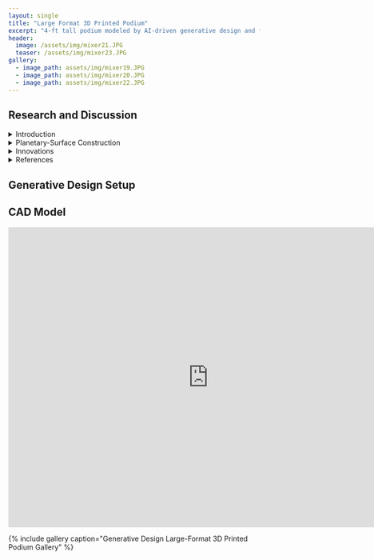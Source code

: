```yaml
---
layout: single
title: "Large Format 3D Printed Podium"
excerpt: "4-ft tall podium modeled by AI-driven generative design and fabricated on a large format 3D printer."
header:
  image: /assets/img/mixer21.JPG
  teaser: /assets/img/mixer23.JPG
gallery:
  - image_path: assets/img/mixer19.JPG
  - image_path: assets/img/mixer20.JPG
  - image_path: assets/img/mixer22.JPG
---
```


## Research and Discussion
  
  
  <details><summary>Introduction</summary>
  <h5> Large Format 3D Printing (LF3DP) </h5>
  <p>Large format 3D printing (LF3DP) refers to the 3D printing of objects that exceed the size limitations of traditional desktop 3D printers. These printers are capable of generating parts that are several feet in length, width, and height, allowing them to print things like store displays, furniture, signage, set pieces, art exhibits, and more. For industrial manufacturing, LF3DP can be a cost-effective alternative to machining since it gives users the ability to produce complex geometries that would typically require multiple parts and/or assembly. LF3DP can be ideal for printing molds, tooling, patterns, and even end-use parts. These 3D printed parts are often cheaper than similar parts made with traditional manufacturing methods and also often provide shorter lead times than ordering parts. </p>


  <p>LF3DP is commonly used in the aerospace, architecture, and automotive industries, as well as many more manufacturing fields. For example, the first LF3DPs originated at the Oak Ridge National Labs research facility with the Big Area Additive Machine (BAAM), the first version of which launched in 2014. Notably, this device was used to 3D print an entire car in 2017 and is most commonly used to create large molds for objects like airplane wings, automotives, and buildings. These molds would traditionally take months to fabricate with giant wood molds, while BAAM allowed for a mold to be printed in days. The latest version of BAAM is capable of depositing 36 kg/hr of material and has a print area of up to 13 ft long, 6.5 ft wide, and 8 ft tall. ORNL has also incorporated two hoppers into the extruder in BAAM, enable multimaterial printing. While not all LF3DP solutions are as advanced as BAAM, the benefits they can offer are comparable.</p>


  <h5> Generative Design </h5>
  <p>Generative design (GD) is a design exploration process where various algorithms and artificial intelligence (AI) are used to create various design options based on performance requirements and parameters defined by the user. Through an iterative process, the software is able to evaluate all possible permutations of a given design setup and provide the most ideal solution based on the user parameters. Thus, the main goal of generative design is to create the most efficient and effective solution based on the requirements and constraints set by the user. This allows for many parts to be light-weighted, with the generative design process removing unnecessary material while maintaining components that are critical for structural integrity, a key benefit of generative design. Additionally, single parts can be created using generative design that replace complex assemblies consisting of many parts. </p>


  <p>While generative design can provide extremely significant optimization of parts, there are some potential drawbacks. Since the target constraints and parameters are determined by the user, incorrect application of loads and boundary conditions can lead to results being generated that don’t accurately reflect the necessary environmental conditions that the part in question must withstand. Additionally, it can be extremely computationally intensive to evaluate all the iterations and possibilities for models.</p>


  <p>A key drawback of generative design that can be addressed by LF3DP is the fact that AI-generated parts are often composed from strange, organic-shaped form bodies that are impossible to create through traditional manufacturing techniques. 3D printing, for the most part, allows for any geometry to be fabricated, and this capability can be leveraged to enable production of many generative design models. With LF3DP in particular, optimized large models can be printed while still optimizing the amount of material needed.</p>
  </details>

  <details><summary>Planetary-Surface Construction</summary>
  <h5> Infrastructure on Moon and Mars </h5>
  <p>A potential application of LF3DP and GD is 3D printing habitats for deep space exploration, such as for the surface of the Moon or Mars. A key issue with establishing a permanent crewed presence on the Moon or Mars is the ability to bring cargo to the planetary surface and the limitations on mass due to cost. Depending on launch vehicle, the cost to launch a kilogram of cargo to low earth orbit (LEO) is estimated to be around $10,000/kg. Even with SpaceX’s recent advances with their reusable rockets, the estimated cargo cost for a Falcon 9 is still around $2,500/kg. Considering these cost estimates are only for LEO, the costs of launching cargo to the Moon or Mars will be even higher. These constrains make it impractical to launch large, pre-fabricated habitats to another planetary surface, as the costs to send the construction materials needed to build a significant moon or Mars base would be “astronomical” (pun intended). Any habitat that is included with launch would also be limited in size and volume, which places further limitations on astronauts living in these habitats.</p>

  <h5> Solution </h5>
  <p>A proposed solution to this problem has been to use LF3DP to additively manufacture habitats directly on the lunar or Martian surface using a lunar or Martian regolith-based filament. The use of “locally sourced” materials means that less material has to be transported from Earth, minimizing costs. This also allows for more design flexibility with larger structures and more unique geometries. In addition to habitats, LF3DP with in situ materials can also be used to develop other infrastructure necessary for a human settlement. Launch pads, landing strips, roads, and more can all be developed with 3D printing.</p>


  <p>The importance of mass reduction is a key area where the intersection of LF3DP and generative design can be leveraged for planetary surface construction. Since it is likely that the material used to print on planetary surfaces would likely be a combination of locally sourced and Earth-based materials, it is still critical to minimze the amount of material used to decrease the amount of cargo transported from Earth. Generative design could be use to optimize the designs of any lunar or Martian structures to minimize the mass required while still maintaining structural integrity against any loads presented by the environment, such as astronauts living in a habitat or the internal air pressure that results from the Earth-like atmosphere inside a habitat being higher pressure than the lunar or Martian atmosphere.</p>

  </details>

  <details><summary>Innovations</summary>
  <h5> Challenges </h5>
  <p>Several challenges still must be addressed before LF3DP on planetary surfaces becomes feasible. Further development needs to be made on the material composition of the deposition material so that it can be composed of all or nearly all locally sourced materials directly from the planetary surface. Companies like ICON are currently working towards this goal with their Olympus 3D printer, specifically designed to print on the moon and Mars. This printer uses a laser-based system to transform lunar dust into printing material. There are also challenges with deposition 3D printing in a low gravity environment. Traditional FFF printing on Earth relies somewhat on gravity to help with layer adhesion, so adjustments may need to be made when printing in a microgravity environment. In addition to layer adhesion being important for structural integrity, in space any structural habitat printed with LF3DP must also be airtight and able to maintain its own internal atmosphere for humans to live in. Any gaps or microcracks in the structure could be lead to devastating results.</p>

  <h5> Other Applications </h5>
  <p>In addition to building infrastructure on planetary surfaces, LF3DP and generative design can also be used for building more complex structures, including rockets. Relativity Space is a start-up company that is working towards developing the technology necessary to 3D print an entire reusable rocket. Using the world’s largest metal 3D printers, they have recently launched their Terran 1 rocket, of which over 80% is 3D printed, and are in the process of creating the Terran R rocket that will also consist of mostly 3D printed custom parts. Their eventual goal is to create a rocket consisting of entirely 3D printed parts. These rockets include many nature-inspired designs that leverage the capabilities of LF3DP and generative design to completely change what a rocket can look like, with things like dragonfly-inspired drag fins and seashell-styled tank bases. </p>


  <p>If companies like Relativity Space are able to continue developing their 3D printing capabilities, it is possible that one day there could be a rocket 3D printing factory on Mars. This would enable rockets to be made directly on the Martian surface using materials found there, which could provide astronauts with a return vehicle. Otherwise, there would be many challenges with a single spacecraft getting astronauts to and from Mars. Currently, most spacecraft are launched in a multi-stage launch vehicle, with the first stage being expended primarily to get the spacecraft out of Earth’s gravity. The smaller second stage can then travel to its final destination, whether it be the moon or Mars. If a spacecraft then wanted to return from Mars to Earth, it is likely that a separate return launch vehicle would be needed on the Martian surface. The ability to LF3DP a rocket directly on a planetary surface would be a significant milestone for humanity’s quest to explore the cosmos.</p>
  </details>

  <details><summary>References</summary>
  <ul>
  <li><a href="https://xponentialworks.com/what-is-large-format-3d-printing-and-who-needs-it/">https://xponentialworks.com/what-is-large-format-3d-printing-and-who-needs-it/</a></li>
  <li><a href="https://all3dp.com/1/large-format-3d-printer-large-scale/">https://all3dp.com/1/large-format-3d-printer-large-scale/</a></li>
  <li><a href="https://all3dp.com/1/large-scale-3d-printing-the-ultimate-guide/">https://all3dp.com/1/large-scale-3d-printing-the-ultimate-guide/</a></li>
  <li><a href="https://www.engineering.com/story/how-big-area-additive-manufacturing-is-enabling-automotive-microfactories">https://www.engineering.com/story/how-big-area-additive-manufacturing-is-enabling-automotive-microfactories</a></li>
  <li><a href="https://www.autodesk.com/solutions/generative-design">https://www.autodesk.com/solutions/generative-design</a></li>
  <li><a href="https://aerospace.csis.org/data/space-launch-to-low-earth-orbit-how-much-does-it-cost/">https://aerospace.csis.org/data/space-launch-to-low-earth-orbit-how-much-does-it-cost/</a></li>
  <li><a href="https://www.nasa.gov/centers/marshall/news/releases/2020/nasa-looks-to-advance-3d-printing-construction-systems-for-the-moon.html">https://www.nasa.gov/centers/marshall/news/releases/2020/nasa-looks-to-advance-3d-printing-construction-systems-for-the-moon.html</a></li>
  <li><a href="https://www.cnet.com/pictures/this-3d-printed-mars-habitat-could-be-your-new-home-in-space-marsha-ai-spacefactory/10/">https://www.cnet.com/pictures/this-3d-printed-mars-habitat-could-be-your-new-home-in-space-marsha-ai-spacefactory/10/</a></li>
  <li><a href="https://www.relativityspace.com/home">https://www.relativityspace.com/home</a></li>
  <li><a href="https://spectrum.ieee.org/3d-printed-rocket-relativity-spacex">https://spectrum.ieee.org/3d-printed-rocket-relativity-spacex</a></li>
  <li><a href="https://www.freethink.com/space/building-on-the-moon#:~:text=NASA%20has%20awarded%20high%2Dtech,on%20the%20moon%20and%20Mars">https://www.freethink.com/space/building-on-the-moon#:~:text=NASA%20has%20awarded%20high%2Dtech,on%20the%20moon%20and%20Mars</a></li>
  </ul>
  </details>

## Generative Design Setup

  
## CAD Model
<iframe src="https://vanderbilt643.autodesk360.com/shares/public/SH512d4QTec90decfa6ec75ed1f7991e5264?mode=embed" width="800" height="600" allowfullscreen="true" webkitallowfullscreen="true" mozallowfullscreen="true"  frameborder="0"></iframe>



{% include gallery caption="Generative Design Large-Format 3D Printed Podium Gallery" %}

